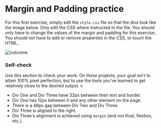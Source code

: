 # Margin and Padding practice

For this first exercise, simply edit the `style.css` file so that the divs look like the image below. Only edit the CSS where instructed in the file.  You should only have to change the values of the margin and padding for this exercise. You should not have to add or remove properties in the CSS, or touch the HTML.

![outcome](./desired-outcome.png)

### Self-check 
Use this section to check your work. On _these_ projects, your goal isn't to attain 100% pixel perfection, but to use the tools you've learned to get relatively close to the desired output.
v
- Div One and Div Three have 32px between their text and border.
- Div One has 12px between it and any other element on the page.
- There is a 48px gap between Div Two and Div Three.
- Div Three is aligned to the right.
- Div Three's alignment is achieved using `margin` (and not float, flexbox, etc.).